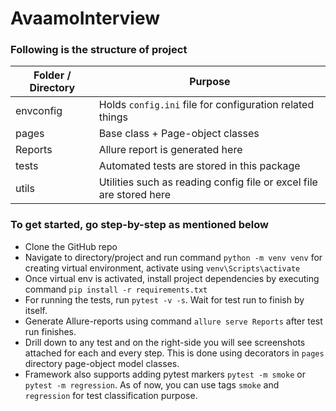 # AvaamoInterview

### Following is the structure of project

| Folder / Directory | Purpose                                                             |
|--------------------|---------------------------------------------------------------------|
| envconfig          | Holds `config.ini` file for configuration related things            |
| pages              | Base class + Page-object classes                                    |
| Reports            | Allure report is generated here                                     |
| tests              | Automated tests are stored in this package                          |
| utils              | Utilities such as reading config file or excel file are stored here |

### To get started, go step-by-step as mentioned below

* Clone the GitHub repo
* Navigate to directory/project and run command `python -m venv venv` for creating virtual environment, activate
  using `venv\Scripts\activate`
* Once virtual env is activated, install project dependencies by executing command `pip install -r requirements.txt`
* For running the tests, run `pytest -v -s`. Wait for test run to finish by itself.
* Generate Allure-reports using command `allure serve Reports` after test run finishes.
* Drill down to any test and on the right-side you will see screenshots attached for each and every step. This is done
  using decorators in `pages` directory page-object model classes.
* Framework also supports adding pytest markers `pytest -m smoke` or `pytest -m regression`. As of now, you can use
  tags `smoke` and `regression` for test
  classification purpose.
